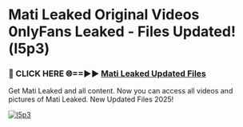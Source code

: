 # Mati Leaked Original Videos 0nlyFans Leaked - Files Updated! (l5p3)

<h3>🔴 CLICK HERE 🌐==►► <a href="https://tinyurl.com/ehrbuxhb" rel="nofollow">Mati Leaked Updated Files</a></h3>

Get Mati Leaked and all content. Now you can access all videos and pictures of Mati Leaked. New Updated Files 2025!

[![l5p3](https://i.imgur.com/lVYEuWS.gif)](https://tinyurl.com/ehrbuxhb)
